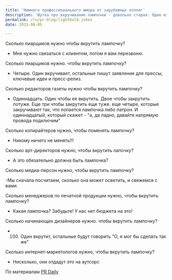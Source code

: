 ```yaml
---
title: 'Немного профессионального юмора от зарубежных коллег'
description: 'Шутка про вкручивание лампочки - довольно старая. Один из первых вариантов встречается в американской прессе 1960-х годов, и это вопрос о политиках. Сейчас лампочку вкручивают самые разные люди, разных национальностей, религий, профессий... В том числе и PR-специалисты, маркетологи и журналисты.'
permalink: /ru/pr-blog/lightbulb-jokes
date: 2015-08-05

---
```


Сколько пиарщиков нужно чтобы вкрутить лампочку?

 - Мне нужно связаться с клиентом, потом я вам перезвоню.

Сколько пиарщиков нужно. чтобы вкрутить лампочку?

 - Четыре. Один вкручивает, остальные пишут заявление для прессы, ключевые идеи и пресс-релиз.

Сколько редакторов газеты нужно чтобы вкрутить лампочку?

 - Одиннадцать. Один чтобы ее вкрутить. Двое чтобы закрутить потуже. Еще три чтобы закрутить еще туже. еще четыре, которые закручивают так, что лопается лампочка либо патрон. И одиннадцатый, который скажет - "а, да ладно, давайте напрямую провода подключим"

Сколько копирайтеров нужно, чтобы поменять лампочку?

 - Никому ничего не менять!!!

Сколько арт-директоров нужно, чтобы вкрутить лапочку?

 - А это обязательно должна быть лампочка?

Сколько медиа-персон нужно, чтобы вкрутить лампочку?

  -Мы сначала посчитаем, сколько она может осветить, и свяжемся с вами.

Сколько менеджеров по печатной продукции нужно, чтобы вкрутить лампочку?

 - Какая лампочка? Забудьте! У нас нет бюджета на это!

Сколько начинающих дизайнеров нужно. чтобы вкрутить лампочку?

 - 100. Один вкрутит, остальные будут говорить "О, я мог бы сделать так же"

Сколько интернет-маркетологов нужно, чтобы вкрутить лампочку?

 - Нисколько, они отдадут это на аутсорс

По материалам <a href="https://www.prdaily.com/Main/Articles/A_PR_pro_walks_into_a_bar_12143.aspx">PR Daily</a>

